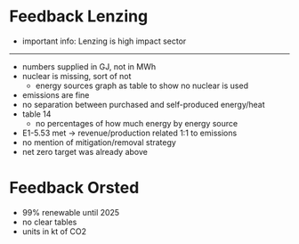 # Feedback Lenzing
- important info: Lenzing is high impact sector
---
- numbers supplied in GJ, not in MWh
- nuclear is missing, sort of not
	- energy sources graph as table to show no nuclear is used
- emissions are fine
- no separation between purchased and self-produced energy/heat
- table 14
	- no percentages of how much energy by energy source
- E1-5.53 met -> revenue/production related 1:1 to emissions
- no mention of mitigation/removal strategy
- net zero target was already above

# Feedback Orsted
- 99% renewable until 2025
- no clear tables
- units in kt of CO2
